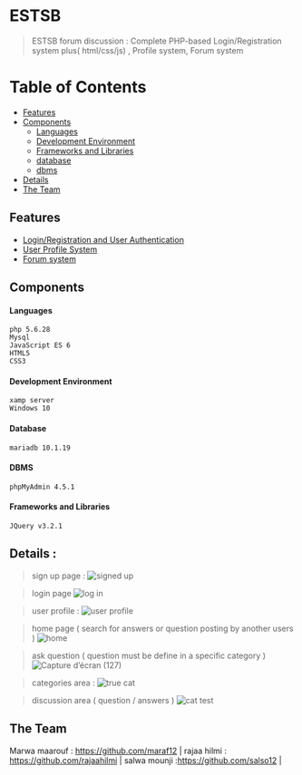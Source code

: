 # ESTSB 
> ESTSB forum discussion : Complete PHP-based Login/Registration system plus( html/css/js) , Profile system, Forum system 
# Table of Contents
* [Features](#Features)
* [Components](#Components)
  * [Languages](#Languages)
  * [Development Environment](#Development-Environment)
  * [Frameworks and Libraries](#Frameworks-and-Libraries)
  * [database](#databse)
  * [dbms](#dbms)
 * [Details](#details)
* [The Team](#the-team)

## Features
* [Login/Registration and User Authentication](#Login-Registration-and-User-Authentication)
* [User Profile System](#user-profile-system)
* [Forum system](#management-systems)
## Components

#### Languages
```
php 5.6.28
Mysql
JavaScript ES 6
HTML5
CSS3
```
#### Development Environment
```
xamp server 
Windows 10
```

#### Database
```
mariadb 10.1.19
```

#### DBMS
```
phpMyAdmin 4.5.1
```
#### Frameworks and Libraries
```
JQuery v3.2.1
```

## Details :

> sign up page :
![signed up](https://user-images.githubusercontent.com/80293557/146613528-6b6a540f-e5a1-4b83-a38d-d116cda6a073.jpeg)

> login page 
![log in](https://user-images.githubusercontent.com/80293557/146613579-afbbca82-5e44-4556-a489-0a3cf6d63a76.jpeg)

> user profile :
![user profile](https://user-images.githubusercontent.com/80293557/146613611-24890827-baf2-4573-a9bf-bdd64634f763.jpeg)

>home page ( search for answers or question posting by another users )
 ![home](https://user-images.githubusercontent.com/80293557/146613670-092bbacf-ae7a-4962-8b4c-a8834770cd57.PNG)
  
> ask question ( question must be define in a specific category ) 
![Capture d’écran (127)](https://user-images.githubusercontent.com/80293557/146613871-d89a3495-7f94-450f-9729-ac5180664171.png)


> categories area :
![true cat](https://user-images.githubusercontent.com/80293557/146613938-2039035f-f9ab-4c1a-a9cb-5fe9c67e87aa.PNG)

> discussion area ( question / answers ) 
![cat test](https://user-images.githubusercontent.com/80293557/146614246-18a2568e-2b0d-45df-bd83-9d88c65fad8e.PNG)


## The Team
Marwa maarouf : https://github.com/maraf12 |
rajaa hilmi : https://github.com/rajaahilmi |
salwa mounji :https://github.com/salso12  |

